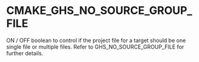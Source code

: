   

# CMAKE_GHS_NO_SOURCE_GROUP_FILE  
ON / OFF boolean to control if the project file for a target should
be one single file or multiple files.  Refer to
GHS_NO_SOURCE_GROUP_FILE for further details.  

